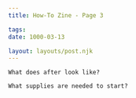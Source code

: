 ```yaml
---
title: How-To Zine - Page 3

tags:
date: 1000-03-13

layout: layouts/post.njk
---
```


`What does after look like?`

`What supplies are needed to start?`
